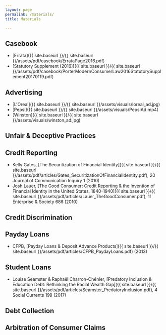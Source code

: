 ```yaml
---
layout: page
permalink: /materials/
title: Materials

---
```


## Casebook 

- [Errata]({{ site.baseurl }}/{{ site.baseurl }}/assets/pdf/casebook/ErrataPage2016.pdf)
- [Statutory Supplement (2016)]({{ site.baseurl }}/{{ site.baseurl }}/assets/pdf/casebook/PorterModernConsumerLaw2016StatutorySupplement20170119.pdf)


## Advertising

- [L'Oreal]({{ site.baseurl }}/{{ site.baseurl }}/assets/visuals/loreal_ad.jpg)
- [Pepsi]({{ site.baseurl }}/{{ site.baseurl }}/assets/visuals/PepsiAd.mp4)
- [Winston]({{ site.baseurl }}/{{ site.baseurl }}/assets/visuals/winston_ad.jpg)

## Unfair & Deceptive Practices 

## Credit Reporting 

- Kelly Gates, [The Securitization of Financial Identity]({{ site.baseurl }}/{{ site.baseurl }}/assets/pdf/articles/Gates_SecuritizationOfFinancialIdentity.pdf), 20 Journal of Communication Inquiry 1 (2010)
- Josh Lauer, [The Good Consumer: Credit Reporting & the Invention of Financial Identity in the United States, 1840-1940]({{ site.baseurl }}/{{ site.baseurl }}/assets/pdf/articles/Lauer_TheGoodConsumer.pdf), 11 Enterprise & Society 686 (2010)

## Credit Discrimination 

## Payday Loans

- CFPB, [Payday Loans & Deposit Advance Products]({{ site.baseurl }}/{{ site.baseurl }}/assets/pdf/articles/CFPB_PaydayLoans.pdf) (2013)

## Student Loans
  
- Louise Seamster & Raphaël Charron-Chénier, [Predatory Inclusion & Education Debt: Rethinking the Racial Wealth Gap]({{ site.baseurl }}/{{ site.baseurl }}/assets/pdf/articles/Seamster_PredatoryInclusion.pdf), 4 Social Currents 199 (2017)

## Debt Collection 

## Arbitration of Consumer Claims 

